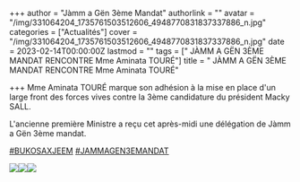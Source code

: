 +++
author = "Jàmm a Gën 3ème Mandat"
authorlink = ""
avatar = "/img/331064204_1735761503512606_4948770831837337886_n.jpg"
categories = ["Actualités"]
cover = "/img/331064204_1735761503512606_4948770831837337886_n.jpg"
date = 2023-02-14T00:00:00Z
lastmod = ""
tags = ["  JÀMM A GËN 3ÈME MANDAT RENCONTRE Mme Aminata TOURÉ"]
title = " JÀMM A GËN 3ÈME MANDAT RENCONTRE Mme Aminata TOURÉ"

+++
Mme Aminata TOURÉ marque son adhésion à la mise en place d'un large front des forces vives contre la 3ème candidature du président Macky SALL.

L'ancienne première Ministre a reçu cet après-midi une délégation de Jàmm a Gën 3ème mandat.

[#BUKOSAXJEEM](https://www.facebook.com/hashtag/bukosaxjeem?__eep__=6&__cft__\[0\]=AZWNfvIC91gIfv0Sxe5Nyi3C39gvTqcmfbDbQbiUvyv-wGuvHi2VvGNOGm65gGwsJrgkZuZFW1Crt1caUQsJ15otKCbmWonHhQ5FLaramJlryhMNeNkyd7E_ad8l5yj4YYc0qMfqNn2IIc7ChrFD5GlLKn7MwuNzbusbUSyxR3D0eXx72-qZIRCul0LrwwuMLgc&__tn__=*NK-R) [#JAMMAGEN3EMANDAT](https://www.facebook.com/hashtag/jammagen3emandat?__eep__=6&__cft__\[0\]=AZWNfvIC91gIfv0Sxe5Nyi3C39gvTqcmfbDbQbiUvyv-wGuvHi2VvGNOGm65gGwsJrgkZuZFW1Crt1caUQsJ15otKCbmWonHhQ5FLaramJlryhMNeNkyd7E_ad8l5yj4YYc0qMfqNn2IIc7ChrFD5GlLKn7MwuNzbusbUSyxR3D0eXx72-qZIRCul0LrwwuMLgc&__tn__=*NK-R)

![](/img/329686422_3449836118675198_8432677848284888855_n.jpg)![](/img/330475184_609661470986776_5867087239129293192_n.jpg)![](/img/328128082_931172917874630_491643016038105970_n.jpg)